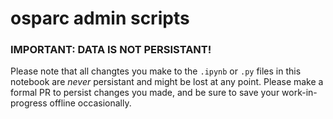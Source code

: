 # osparc admin scripts

### IMPORTANT: DATA IS NOT PERSISTANT!
Please note that all changtes you make to the `.ipynb` or `.py` files in this notebook are *never* persistant and might be lost at any point.
Please make a formal PR to persist changes you made, and be sure to save your work-in-progress offline occasionally.

